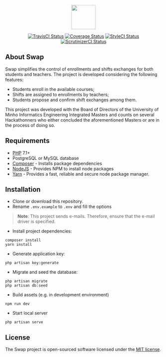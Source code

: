 <p align="center">
    <img src="http://i.imgur.com/EwYWc4Q.png" height="78">
</p>

<p align="center">
    <a href="https://travis-ci.org/Hackathonners/swap?branch=develop"><img src="https://travis-ci.org/Hackathonners/swap.svg?branch=develop" alt="TravisCI Status"></a>
    <a href='https://coveralls.io/github/Hackathonners/swap?branch=develop'><img src='https://coveralls.io/repos/github/Hackathonners/swap/badge.svg?branch=develop' alt='Coverage Status' /></a>
    <a href="https://styleci.io/repos/7548986/"><img src="https://styleci.io/repos/7548986/shield?style=flat" alt="StyleCI Status"></a>
    <a href="https://scrutinizer-ci.com/g/Hackathonners/swap/"><img src="https://scrutinizer-ci.com/g/Hackathonners/swap/badges/quality-score.png" alt="ScrutinizerCI Status"></a>
</p>

## About Swap

Swap simplifies the control of enrollments and shifts exchanges for both students and teachers. The project is developed considering the following features:

- Students enroll in the available courses;
- Shifts are assigned to enrollments by teachers;
- Students propose and confirm shift exchanges among them.

This project was developed with the Board of Directors of the University of Minho Informatics Engineering Integrated Masters  and counts on several Hackathonners who either concluded the aforementioned Masters or are in the process of doing so.

## Requirements

- [PHP](http://php.net/) 7.1+
- PostgreSQL or MySQL database
- [Composer](https://getcomposer.org/) - Installs package dependencies
- [NodeJS](https://nodejs.org/en/) - Provides NPM to install node packages
- [Yarn](https://yarnpkg.com/lang/en/) - Provides a fast, reliable and secure node package manager.

## Installation

- Clone or download this repository.
- Rename `.env.example` to `.env` and fill the options
> **Note**: This project sends e-mails. Therefore, ensure that the e-mail driver is specified.

- Install project dependencies:
```
composer install
yarn install
```

- Generate application key:
```
php artisan key:generate
```

- Migrate and seed the database:
```
php artisan migrate
php artisan db:seed
```

- Build assets (e.g. in development environment)
```
npm run dev
```

- Start local server
```
php artisan serve
```

## License
The Swap project is open-sourced software licensed under the [MIT license](http://opensource.org/licenses/MIT).
